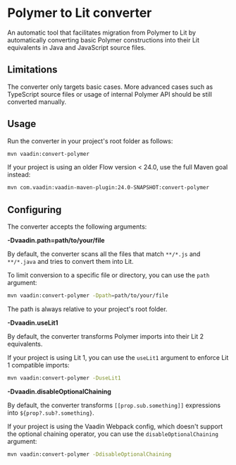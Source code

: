 # Polymer to Lit converter

An automatic tool that facilitates migration from Polymer to Lit by automatically converting basic Polymer constructions into their Lit equivalents in Java and JavaScript source files.

## Limitations

The converter only targets basic cases. More advanced cases such as TypeScript source files or usage of internal Polymer API should be still converted manually.

## Usage

Run the converter in your project's root folder as follows:

```bash
mvn vaadin:convert-polymer
```

If your project is using an older Flow version < 24.0, use the full Maven goal instead:

```bash
mvn com.vaadin:vaadin-maven-plugin:24.0-SNAPSHOT:convert-polymer
```

## Configuring

The converter accepts the following arguments:

**-Dvaadin.path=path/to/your/file**

By default, the converter scans all the files that match `**/*.js` and `**/*.java` and tries to convert them into Lit.

To limit conversion to a specific file or directory, you can use the `path` argument:

```bash
mvn vaadin:convert-polymer -Dpath=path/to/your/file
```

The path is always relative to your project's root folder.

**-Dvaadin.useLit1**

By default, the converter transforms Polymer imports into their Lit 2 equivalents.

If your project is using Lit 1, you can use the `useLit1` argument to enforce Lit 1 compatible imports:

```bash
mvn vaadin:convert-polymer -DuseLit1
```

**-Dvaadin.disableOptionalChaining**

By default, the converter transforms `[[prop.sub.something]]` expressions into `${prop?.sub?.something}`.

If your project is using the Vaadin Webpack config, which doesn't support the optional chaining operator, you can use the `disableOptionalChaining` argument:

```bash
mvn vaadin:convert-polymer -DdisableOptionalChaining
```



